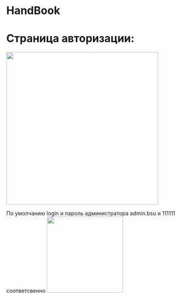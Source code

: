 # HandBook
# Страница авторизации: 
<img src="https://github.com/lananek/HandBook/assets/116422832/4d14c018-c753-493e-8025-42ef99d81b88" height="400"> 


По умолчанию login и пароль администратора admin.bsu и 111111 соответсвенно 
<img src="https://github.com/lananek/HandBook/assets/116422832/915d3aa1-0b29-415b-8779-280bc5ce3b26" height="200"> 

